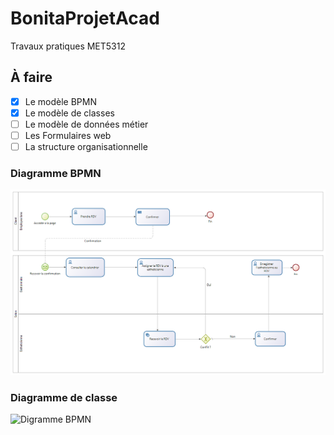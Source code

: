 # BonitaProjetAcad
Travaux pratiques MET5312

## À faire

- [x] Le modèle BPMN
- [x] Le modèle de classes
- [ ] Le modèle de données métier
- [ ] Les Formulaires web
- [ ] La structure organisationnelle

### Diagramme BPMN
![Digramme BPMN](/images/BeauteInc-BPMN-1.0.png)

### Diagramme de classe
![Digramme BPMN](/images/BeauteInc-UML.jpg)